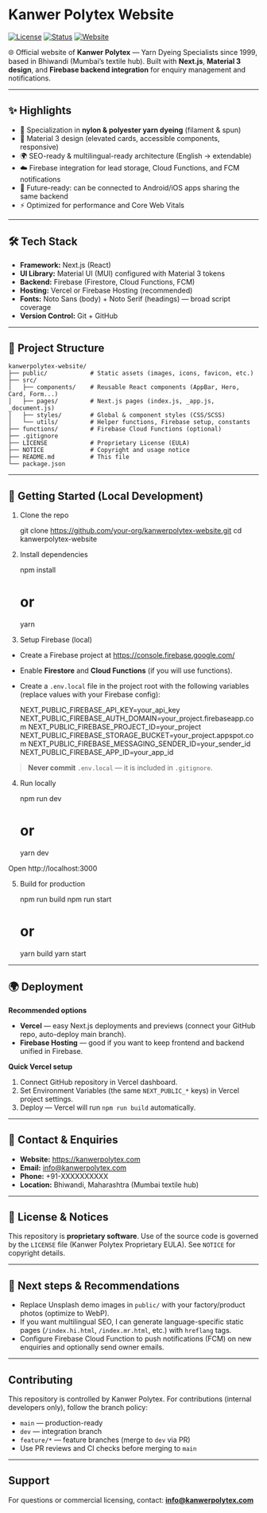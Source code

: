 # Kanwer Polytex Website

[![License](https://img.shields.io/badge/license-Proprietary-blue.svg)](#license)
[![Status](https://img.shields.io/badge/status-Design%20Ready-orange.svg)](#)
[![Website](https://img.shields.io/badge/site-kanwerpolytex.com-lightgrey.svg)](https://kanwerpolytex.com)

🌐 Official website of **Kanwer Polytex** — Yarn Dyeing Specialists since 1999, based in Bhiwandi (Mumbai’s textile hub).
Built with **Next.js**, **Material 3 design**, and **Firebase backend integration** for enquiry management and
notifications.

---

## ✨ Highlights

- 🧵 Specialization in **nylon & polyester yarn dyeing** (filament & spun)
- 🎨 Material 3 design (elevated cards, accessible components, responsive)
- 🌍 SEO-ready & multilingual-ready architecture (English → extendable)
- ☁️ Firebase integration for lead storage, Cloud Functions, and FCM notifications
- 📱 Future-ready: can be connected to Android/iOS apps sharing the same backend
- ⚡ Optimized for performance and Core Web Vitals

---

## 🛠️ Tech Stack

- **Framework:** Next.js (React)
- **UI Library:** Material UI (MUI) configured with Material 3 tokens
- **Backend:** Firebase (Firestore, Cloud Functions, FCM)
- **Hosting:** Vercel or Firebase Hosting (recommended)
- **Fonts:** Noto Sans (body) + Noto Serif (headings) — broad script coverage
- **Version Control:** Git + GitHub

---

## 📂 Project Structure

    kanwerpolytex-website/
    ├── public/            # Static assets (images, icons, favicon, etc.)
    ├── src/
    │   ├── components/    # Reusable React components (AppBar, Hero, Card, Form...)
    │   ├── pages/         # Next.js pages (index.js, _app.js, _document.js)
    │   ├── styles/        # Global & component styles (CSS/SCSS)
    │   └── utils/         # Helper functions, Firebase setup, constants
    ├── functions/         # Firebase Cloud Functions (optional)
    ├── .gitignore
    ├── LICENSE            # Proprietary License (EULA)
    ├── NOTICE             # Copyright and usage notice
    ├── README.md          # This file
    └── package.json

---

## 🚀 Getting Started (Local Development)

1. Clone the repo

   git clone https://github.com/your-org/kanwerpolytex-website.git
   cd kanwerpolytex-website

2. Install dependencies

   npm install
   # or
   yarn

3. Setup Firebase (local)

- Create a Firebase project at https://console.firebase.google.com/
- Enable **Firestore** and **Cloud Functions** (if you will use functions).
- Create a `.env.local` file in the project root with the following variables (replace values with your Firebase
  config):

  NEXT_PUBLIC_FIREBASE_API_KEY=your_api_key
  NEXT_PUBLIC_FIREBASE_AUTH_DOMAIN=your_project.firebaseapp.com
  NEXT_PUBLIC_FIREBASE_PROJECT_ID=your_project
  NEXT_PUBLIC_FIREBASE_STORAGE_BUCKET=your_project.appspot.com
  NEXT_PUBLIC_FIREBASE_MESSAGING_SENDER_ID=your_sender_id
  NEXT_PUBLIC_FIREBASE_APP_ID=your_app_id

> **Never commit** `.env.local` — it is included in `.gitignore`.

4. Run locally

   npm run dev
   # or
   yarn dev

Open http://localhost:3000

5. Build for production

   npm run build
   npm run start
   # or
   yarn build
   yarn start

---

## 🌍 Deployment

**Recommended options**

- **Vercel** — easy Next.js deployments and previews (connect your GitHub repo, auto-deploy main branch).
- **Firebase Hosting** — good if you want to keep frontend and backend unified in Firebase.

**Quick Vercel setup**

1. Connect GitHub repository in Vercel dashboard.
2. Set Environment Variables (the same `NEXT_PUBLIC_*` keys) in Vercel project settings.
3. Deploy — Vercel will run `npm run build` automatically.

---

## 📧 Contact & Enquiries

- **Website:** https://kanwerpolytex.com
- **Email:** info@kanwerpolytex.com
- **Phone:** +91-XXXXXXXXXX
- **Location:** Bhiwandi, Maharashtra (Mumbai textile hub)

---

## 🔐 License & Notices

This repository is **proprietary software**. Use of the source code is governed by the `LICENSE` file (Kanwer Polytex
Proprietary EULA). See `NOTICE` for copyright details.

---

## 🧩 Next steps & Recommendations

- Replace Unsplash demo images in `public/` with your factory/product photos (optimize to WebP).
- If you want multilingual SEO, I can generate language-specific static pages (`/index.hi.html`, `/index.mr.html`, etc.)
  with `hreflang` tags.
- Configure Firebase Cloud Function to push notifications (FCM) on new enquiries and optionally send owner emails.

---

## Contributing

This repository is controlled by Kanwer Polytex. For contributions (internal developers only), follow the branch policy:

- `main` — production-ready
- `dev` — integration branch
- `feature/*` — feature branches (merge to `dev` via PR)
- Use PR reviews and CI checks before merging to `main`

---

## Support

For questions or commercial licensing, contact: **info@kanwerpolytex.com**
